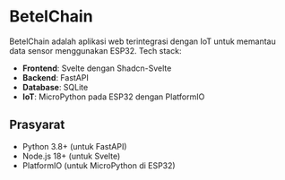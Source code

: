 # BetelChain

BetelChain adalah aplikasi web terintegrasi dengan IoT untuk memantau data sensor menggunakan ESP32. Tech stack:
- **Frontend**: Svelte dengan Shadcn-Svelte
- **Backend**: FastAPI
- **Database**: SQLite
- **IoT**: MicroPython pada ESP32 dengan PlatformIO

## Prasyarat
- Python 3.8+ (untuk FastAPI)
- Node.js 18+ (untuk Svelte)
- PlatformIO (untuk MicroPython di ESP32)

